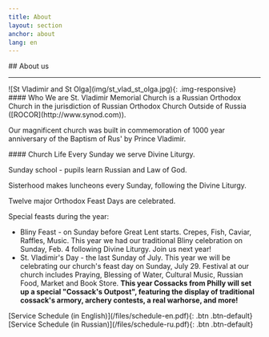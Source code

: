 ```yaml
---
title: About
layout: section
anchor: about
lang: en
---
```

<div class="section-title center" markdown="1">
##  About us

-----
</div>

<div class="row">
<div class="col-md-4" markdown="1">
![St Vladimir and St Olga](img/st_vlad_st_olga.jpg){: .img-responsive}
</div>

<div class="col-md-4 text-left" markdown="1">
#### Who We are
St. Vladimir Memorial Church is a Russian Orthodox Church in the jurisdiction of Russian Orthodox Church Outside
of Russia ([ROCOR](http://www.synod.com)).

Our magnificent church was built in commemoration of 1000 year anniversary of the Baptism of Rus' by Prince Vladimir.
</div>

<div class="col-md-4 text-left checklist" markdown="1">
#### Church Life
Every Sunday we serve Divine Liturgy.

Sunday school - pupils learn Russian and Law of God.

Sisterhood makes luncheons every Sunday, following the Divine Liturgy.

Twelve major Orthodox Feast Days are celebrated.

Special feasts during the year:
* Bliny Feast - on Sunday before Great Lent starts.
  Crepes, Fish, Caviar, Raffles, Music.
  This year we had our traditional
  Bliny celebration on Sunday, Feb. 4 following Divine Liturgy. Join us next year!
* St. Vladimir's Day - the last Sunday of July. 
  This year we will be celebrating our church's feast
  day on Sunday, July 29. 
  Festival at our church includes Praying,
  Blessing of Water,
  Cultural Music, Russian Food, Market and Book Store. 
  <b>This year Cossacks from Philly will set up a special "Cossack's Outpost", featuring
  the display of traditional cossack's armory, archery contests, a real warhorse, and more!</b>
</div>
</div>

<div class="space"></div>
<!-- <div class="section-title center" markdown="1">
##  Service Schedule

-----
</div> -->

<div class="row">
<div class="col-md-4 col-md-offset-2 text-center center" markdown="1">
[Service Schedule (in English)](/files/schedule-en.pdf){: .btn .btn-default}
</div>
<div class="col-md-4 text-center center" markdown="1">
[Service Schedule (in Russian)](/files/schedule-ru.pdf){: .btn .btn-default}
</div>
</div>

